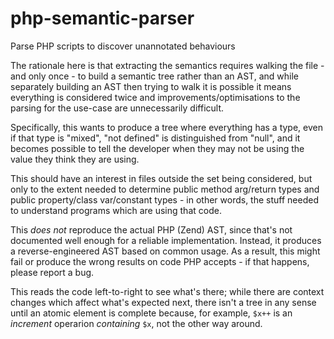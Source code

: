 # php-semantic-parser
Parse PHP scripts to discover unannotated behaviours

The rationale here is that extracting the semantics requires walking the file -
and only once - to build a semantic tree rather than an AST, and while
separately building an AST then trying to walk it is possible it means
everything is considered twice and improvements/optimisations to the parsing for
the use-case are unnecessarily difficult.

Specifically, this wants to produce a tree where everything has a type, even if
that type is "mixed", "not defined" is distinguished from "null", and it becomes
possible to tell the developer when they may not be using the value they think
they are using.

This should have an interest in files outside the set being considered, but only
to the extent needed to determine public method arg/return types and public
property/class var/constant types - in other words, the stuff needed to
understand programs which are using that code.

This *does not* reproduce the actual PHP (Zend) AST, since that's not documented
well enough for a reliable implementation. Instead, it produces a
reverse-engineered AST based on common usage. As a result, this might fail or
produce the wrong results on code PHP accepts - if that happens, please report a
bug.

This reads the code left-to-right to see what's there; while there are context
changes which affect what's expected next, there isn't a tree in any sense until
an atomic element is complete because, for example, `$x++` is an _increment_
operarion _containing_ `$x`, not the other way around.